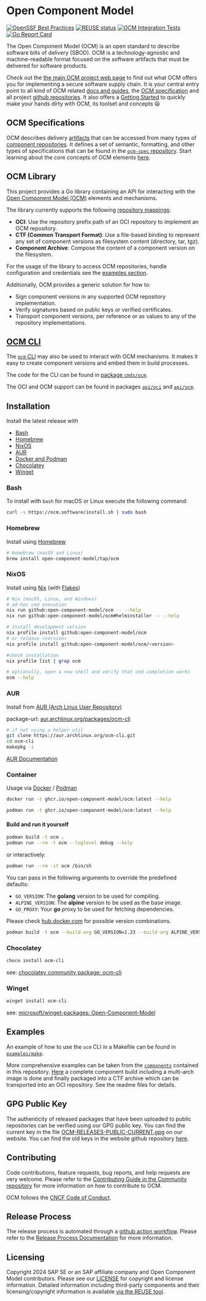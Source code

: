 # Open Component Model

[![OpenSSF Best Practices](https://bestpractices.coreinfrastructure.org/projects/7156/badge)](https://bestpractices.coreinfrastructure.org/projects/7156)
[![REUSE status](https://api.reuse.software/badge/github.com/open-component-model/ocm)](https://api.reuse.software/info/github.com/open-component-model/ocm)
[![OCM Integration Tests](https://github.com/open-component-model/ocm-integrationtest/actions/workflows/integrationtest.yaml/badge.svg?branch=main)](https://open-component-model.github.io/ocm-integrationtest/report.html)
[![Go Report Card](https://goreportcard.com/badge/ocm.software/ocm)](https://goreportcard.com/report/ocm.software/ocm)

The Open Component Model (OCM) is an open standard to describe software bills of delivery (SBOD). OCM is a technology-agnostic and machine-readable format focused on the software artifacts that must be delivered for software products.

Check out the [the main OCM project web page](https://ocm.software) to find out what OCM offers you for implementing a secure software supply chain. It is your central entry point to all kind of OCM related [docs and guides](https://ocm.software/docs/overview/about), the [OCM specification](https://ocm.software/docs/overview/specification/) and all project [github repositories](https://github.com/open-component-model). It also offers a [Getting Started](https://ocm.software/docs/getting-started/) to quickly make your hands dirty with OCM, its toolset and concepts :smiley:

## OCM Specifications

OCM describes delivery [artifacts](https://github.com/open-component-model/ocm-spec/tree/main/doc/01-model/02-elements-toplevel.md#artifacts-resources-and-sources) that can be accessed from many types of [component repositories](https://github.com/open-component-model/ocm-spec/tree/main/doc/01-model/01-model.md#component-repositories). It defines a set of semantic, formatting, and other types of specifications that can be found in the [`ocm-spec` repository](https://github.com/open-component-model/ocm-spec). Start learning about the core concepts of OCM elements [here](https://github.com/open-component-model/ocm-spec/tree/main/doc/01-model/02-elements-toplevel.md#model-elements).

## OCM Library

This project provides a Go library containing an API for interacting with the
[Open Component Model (OCM)](https://github.com/open-component-model/ocm-spec) elements and mechanisms.

The library currently supports the following [repository mappings](https://github.com/open-component-model/ocm-spec/tree/main/doc/03-persistence/02-mappings.md#mappings-for-ocm-persistence):

- **OCI**: Use the repository prefix path of an OCI repository to implement an OCM
  repository.
- **CTF (Common Transport Format)**: Use a file-based binding to represent any set of
  component versions as filesystem content (directory, tar, tgz).
- **Component Archive**: Compose the content of a component version on the
  filesystem.

For the usage of the library to access OCM repositories, handle configuration and credentials see the [examples section](examples/lib/README.md).

Additionally, OCM provides a generic solution for how to:

- Sign component versions in any supported OCM repository implementation.
- Verify signatures based on public keys or verified certificates.
- Transport component versions, per reference or as values to any of the
  repository implementations.

## [OCM CLI](docs/reference/ocm.md)

The [`ocm` CLI](docs/reference/ocm.md) may also be used to interact with OCM mechanisms. It makes it easy to create component versions and embed them in build processes.

The code for the CLI can be found in [package `cmds/ocm`](cmds/ocm).

The OCI and OCM support can be found in packages
[`api/oci`](api/oci) and [`api/ocm`](api/ocm).

## Installation

Install the latest release with
- [Bash](#bash)
- [Homebrew](#homebrew)
- [NixOS](#nixos)
- [AUR](#aur)
- [Docker and Podman](#container)
- [Chocolatey](#chocolatey)
- [Winget](#winget)

### Bash

To install with `bash` for macOS or Linux execute the following command:

```bash
curl -s https://ocm.software/install.sh | sudo bash
```

### Homebrew

Install using [Homebrew](https://brew.sh)

```bash
# Homebrew (macOS and Linux)
brew install open-component-model/tap/ocm
```

### NixOS

Install using [Nix](https://nixos.org) (with [Flakes](https://nixos.wiki/wiki/Flakes))

```bash
# Nix (macOS, Linux, and Windows)
# ad-hoc cmd execution
nix run github:open-component-model/ocm -- --help
nix run github:open-component-model/ocm#helminstaller -- --help

# install development version
nix profile install github:open-component-model/ocm
# or release <version>
nix profile install github:open-component-model/ocm/<version>

#check installation
nix profile list | grep ocm

# optionally, open a new shell and verify that cmd completion works
ocm --help
```

### AUR

Install from [AUR (Arch Linux User Repository)](https://archlinux.org/)

package-url: [aur.archlinux.org/packages/ocm-cli](https://aur.archlinux.org/packages/ocm-cli)

```bash
# if not using a helper util
git clone https://aur.archlinux.org/ocm-cli.git
cd ocm-cli
makepkg -i
```

[AUR Documentation](https://wiki.archlinux.org/title/Arch_User_Repository)

### Container

Usage via [Docker](https://www.docker.com/) / [Podman](https://podman.io/)

```bash
docker run -t ghcr.io/open-component-model/ocm:latest --help
```

```bash
podman run -t ghcr.io/open-component-model/ocm:latest --help
```

#### Build and run it yourself

```bash
podman build -t ocm .
podman run --rm -t ocm --loglevel debug --help
```

or interactively:

```bash
podman run --rm -it ocm /bin/sh
```

You can pass in the following arguments to override the predefined defaults:

- `GO_VERSION`: The **golang** version to be used for compiling.
- `ALPINE_VERSION`: The **alpine** version to be used as the base image.
- `GO_PROXY`: Your **go** proxy to be used for fetching dependencies.

Please check [hub.docker.com](https://hub.docker.com/_/golang/tags?page=1&name=alpine) for possible version combinations.

```bash
podman build -t ocm --build-arg GO_VERSION=1.23 --build-arg ALPINE_VERSION=3.20 --build-arg GO_PROXY=https://proxy.golang.org .
```

### Chocolatey

```powershell
choco install ocm-cli
```

see: [chocolatey community package: ocm-cli](https://community.chocolatey.org/packages/ocm-cli)

### Winget

```powershell
winget install ocm-cli
```

see: [microsoft/winget-packages: Open-Component-Model](https://github.com/microsoft/winget-pkgs/tree/master/manifests/o/Open-Component-Model)

## Examples

An example of how to use the `ocm` CLI in a Makefile can be found in [`examples/make`](examples/make/Makefile).

More comprehensive examples can be taken from the [`components`](components) contained in this repository. [Here](components/helmdemo/README.md) a complete component build including a multi-arch image is done and finally packaged into a CTF archive which can be transported into an OCI repository. See the readme files for details.

## GPG Public Key

The authenticity of released packages that have been uploaded to public repositories can be verified using our GPG public key. You can find the current key in the file [OCM-RELEASES-PUBLIC-CURRENT.gpg](https://ocm.software/gpg/OCM-RELEASES-PUBLIC-CURRENT.gpg) on our website. You can find the old keys in the website github repository [here](https://github.com/open-component-model/ocm-website/tree/main/static/gpg).

## Contributing

Code contributions, feature requests, bug reports, and help requests are very welcome. Please refer to the [Contributing Guide in the Community repository](https://github.com/open-component-model/community/blob/main/CONTRIBUTING.md) for more information on how to contribute to OCM.

OCM follows the [CNCF Code of Conduct](https://github.com/cncf/foundation/blob/main/code-of-conduct.md).

## Release Process

The release process is automated through a [github action workflow](https://github.com/open-component-model/ocm/actions/workflows/release.yaml).
Please refer to the [Release Process Documentation](RELEASE_PROCESS.md) for more information.

## Licensing

Copyright 2024 SAP SE or an SAP affiliate company and Open Component Model contributors.
Please see our [LICENSE](LICENSE) for copyright and license information.
Detailed information including third-party components and their licensing/copyright information is available [via the REUSE tool](https://api.reuse.software/info/github.com/open-component-model/ocm).
